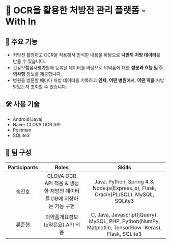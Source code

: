 # 💊 OCR을 활용한 처방전 관리 플랫폼 - With In

## 🎯 주요 기능
- 처방전 촬영하고 OCR을 적용해서 인식한 내용을 바탕으로 **나만의 처방 데이터**를 만들 수 있습니다.
- 건강보험심사평가원에 등록된 데이터를 바탕으로 의약품에 대한 **성분과 효능 및 주의사항** 정보를 제공합니다.
- 병원을 방문할 때마다 처방 데이터를 기록하고 **언제**, **어떤 병원에서**, **어떤 약을** 처방받았는지 조회할 수 있습니다.

## 🛠 사용 기술
- Android(Java)
- Naver CLOVA OCR API
- Postman
- SQLite3

## 🤝 팀 구성
| Participants | Roles | Skills |
|:------------:|:-----:|:------:|
| 송진호 | CLOVA OCR API 적용 & 생성한 처방전 데이터를 DB에 저장하는 기능 구현 | Java, Python, Spring 4.3, Node.js(Express.js), Flask, Oracle(PL/SQL), MySQL, SQLite3 |
| 류준형 | 의약품개요정보(e약은요) API 적용 | C, Java, Javascript(jQuery), MySQL, PHP, Python(NumPy, Matplotlib, TensorFlow-Keras), Flask, SQLite3 |